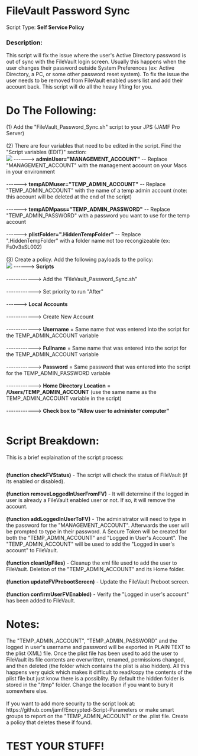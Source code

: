 <h1>FileVault Password Sync</h1>

Script Type: <b>Self Service Policy</b><br>

<h3>Description:</h3>
This script will fix the issue where the user's Active Directory password is out of sync with the FileVault login screen.
Usually this happens when the user changes their password outside System Preferences (ex: Active Directory, a PC, or some other
password reset system).  To fix the issue the user needs to be removed from FileVault enabled users list and add their account
back.  This script will do all the heavy lifting for you.<br>

<h1>Do The Following:</h1>
(1) Add the "FileVault_Password_Sync.sh" script to your JPS (JAMF Pro Server)<br><br>
(2) There are four variables that need to be edited in the script.  Find the "Script variables (EDIT)" section:<br>
<img src="https://github.com/stuutz/JAMF-Scripts/blob/master/FileVault_Password_Sync/Images/edit_script_variables1.png">
------> <b>adminUser="MANAGEMENT_ACCOUNT"</b>     -- Replace "MANAGEMENT_ACCOUNT" with the management account on your Macs in your environment<br><br>
------> <b>tempADMuser="TEMP_ADMIN_ACCOUNT"</b>   -- Replace "TEMP_ADMIN_ACCOUNT" with the name of a temp admin account (note: this account will be deleted at the end of the script)<br><br>
------> <b>tempADMpass="TEMP_ADMIN_PASSWORD"</b>  -- Replace "TEMP_ADMIN_PASSWORD" with a password you want to use for the temp account<br><br>
------> <b>plistFolder=".HiddenTempFolder"</b>  -- Replace ".HiddenTempFolder" with a folder name not too recongizeable (ex: Fs0v3sSL002)<br><br>
(3) Create a policy.  Add the following payloads to the policy:<br>
<img src="https://github.com/stuutz/JAMF-Scripts/blob/master/FileVault_Password_Sync/Images/policy_payloads.png">
------> <b>Scripts</b> <br><br>
------------> Add the "FileVault_Password_Sync.sh" <br><br>
------------> Set priority to run "After"<br><br>
------> <b>Local Accounts</b>  <br><br>
------------> Create New Account<br><br>
------------> <b>Username</b> = Same name that was entered into the script for the TEMP_ADMIN_ACCOUNT variable<br><br>
------------> <b>Fullname</b> = Same name that was entered into the script for the TEMP_ADMIN_ACCOUNT variable<br><br>
------------> <b>Password</b> = Same password that was entered into the script for the TEMP_ADMIN_PASSWORD variable<br><br>
------------> <b>Home Directory Location</b> = <b>/Users/TEMP_ADMIN_ACCOUNT</b> (use the same name as the TEMP_ADMIN_ACCOUNT variable in the script)<br><br>
------------> <b>Check box to "Allow user to administer computer"</b><br><br>

<h1>Script Breakdown:</h1>
This is a brief explaination of the script process:<br><br>

<b>(function checkFVStatus)</b> - The script will check the status of FileVault (if its enabled or disabled).<br><br>
<b>(function removeLoggedInUserFromFV)</b> - It will determine if the logged in user is already a FileVault enabled user or not.  If so, it will remove the account.<br><br>
<b>(function addLoggedInUserToFV)</b> - The administrator will need to type in the password for the "MANAGEMENT_ACCOUNT".  Afterwards the user will be prompted to type in their password.  A Secure Token will be created for both the "TEMP_ADMIN_ACCOUNT" and "Logged in User's Account".  The "TEMP_ADMIN_ACCOUNT" will be used to add the "Logged in user's account" to FileVault.<br><br>
<b>(function cleanUpFiles)</b> - Cleanup the xml file used to add the user to FileVault.  Deletion of the "TEMP_ADMIN_ACCOUNT" and its Home folder.<br><br>
<b>(function updateFVPrebootScreen)</b> - Update the FileVault Preboot screen.<br><br>
<b>(function confirmUserFVEnabled)</b> - Verify the "Logged in user's account" has been added to FileVault.<br>

<h1>Notes:</h1>
The "TEMP_ADMIN_ACCOUNT", "TEMP_ADMIN_PASSWORD" and the logged in user's username and password will be exported in PLAIN TEXT to the plist (XML) file.  Once the plist file has been used to add the user to FileVault its file contents are overwritten, renamed, permissions changed, and then deleted (the folder which contains the plist is also hidden).   All this happens very quick which makes it difficult to read/copy the contents of the plist file but just know there is a possiblity.  By default the hidden folder is stored in the "/tmp" folder.  Change the location if you want to bury it somewhere else.<br><br>
If you want to add more security to the script look at: https://github.com/jamf/Encrypted-Script-Parameters or make smart groups to report on the "TEMP_ADMIN_ACCOUNT" or the .plist file.  Create a policy that deletes these if found.

<h1>TEST YOUR STUFF!</h1>
